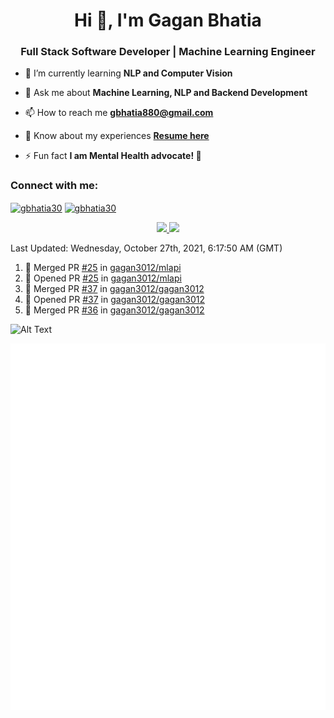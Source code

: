 <h1 align="center">Hi 👋, I'm Gagan Bhatia</h1>
<h3 align="center">Full Stack Software Developer | Machine Learning Engineer</h3>

- 🌱 I’m currently learning **NLP and Computer Vision**

- 💬 Ask me about **Machine Learning, NLP and Backend Development**

- 📫 How to reach me **gbhatia880@gmail.com**

- 📄 Know about my experiences [**Resume here**](https://drive.google.com/file/d/1VebQQLX8_SjgyhgccZByyDmtsXevF4Zf/view?usp=sharing)

- ⚡ Fun fact **I am Mental Health advocate! 🧠**

<h3 align="left">Connect with me:</h3>
<p align="left">
<a href="https://twitter.com/gbhatia30" target="blank"><img align="center" src="https://cdn.jsdelivr.net/npm/simple-icons@3.0.1/icons/twitter.svg" alt="gbhatia30" height="30" width="40" /></a>
<a href="https://linkedin.com/in/gbhatia30" target="blank"><img align="center" src="https://cdn.jsdelivr.net/npm/simple-icons@3.0.1/icons/linkedin.svg" alt="gbhatia30" height="30" width="40" /></a>
</p>

<p align="center">
<a href="https://github-readme-stats.vercel.app/api?username=gagan3012&count_private=true&show_icons=true&include_all_commits=false&hide_border=true&hide_title=true">
  <img width="48%"  src="https://github-readme-stats.vercel.app/api?username=gagan3012&count_private=true&show_icons=true&include_all_commits=false&hide_border=true&hide_title=true" />
</a>
<a href="https://github-readme-streak-stats.herokuapp.com/?user=gagan3012&hide_border=true">
  <img width="48%"  src="https://github-readme-streak-stats.herokuapp.com/?user=gagan3012&hide_border=true" />
</a>
</p>

<!--RECENT_ACTIVITY:last_update-->
Last Updated: Wednesday, October 27th, 2021, 6:17:50 AM (GMT)
<!--RECENT_ACTIVITY:last_update_end-->
<!--RECENT_ACTIVITY:start-->

1. 🎉 Merged PR [#25](https://github.com/gagan3012/mlapi/pull/25) in [gagan3012/mlapi](https://github.com/gagan3012/mlapi)
2. 💪 Opened PR [#25](https://github.com/gagan3012/mlapi/pull/25) in [gagan3012/mlapi](https://github.com/gagan3012/mlapi)
3. 🎉 Merged PR [#37](https://github.com/gagan3012/gagan3012/pull/37) in [gagan3012/gagan3012](https://github.com/gagan3012/gagan3012)
4. 💪 Opened PR [#37](https://github.com/gagan3012/gagan3012/pull/37) in [gagan3012/gagan3012](https://github.com/gagan3012/gagan3012)
5. 🎉 Merged PR [#36](https://github.com/gagan3012/gagan3012/pull/36) in [gagan3012/gagan3012](https://github.com/gagan3012/gagan3012)
<!--RECENT_ACTIVITY:end-->

![Alt Text](https://github.com/gagan3012/gagan3012/blob/output/github-contribution-grid-snake.gif)

![Metrics](https://github.com/gagan3012/gagan3012/blob/main/github-metrics.svg)
